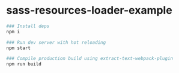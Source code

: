 # sass-resources-loader-example

```bash
### Install deps
npm i

### Run dev server with hot reloading
npm start

### Compile production build using extract-text-webpack-plugin
npm run build
```
